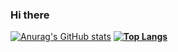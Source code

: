 ### Hi there 
[![Anurag's GitHub stats](https://github-readme-stats.vercel.app/api?username=salahashraf253)](https://github.com/anuraghazra/github-readme-stats)
<b>
  [![Top Langs](https://github-readme-stats.vercel.app/api/top-langs/?username=salahashraf253&layout=compact)](https://github.com/anuraghazra/github-readme-stats)


